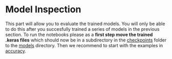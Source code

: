 # Model Inspection

This part will allow you to evaluate the trained models. You will only be able to do this after you succesfully trained a series of models in the previous section. To run the notebooks please as a **first step move the trained .keras files** which should now be in a subdirectory in the [checkpoints](../2_training/data/checkpoints/) folder to the [models](models) directory. Then we recommend to start with the examples in [accuracy](accuracy). 